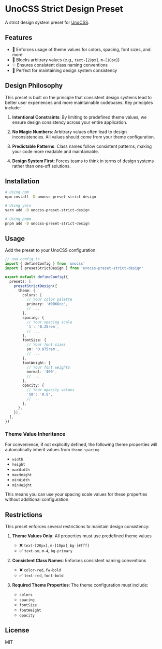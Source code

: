 # UnoCSS Strict Design Preset

A strict design system preset for [UnoCSS](https://github.com/unocss/unocss).

## Features

- 🎨 Enforces usage of theme values for colors, spacing, font sizes, and more
- 🚫 Blocks arbitrary values (e.g., `text-[20px]`, `m-[10px]`)
- ✨ Ensures consistent class naming conventions
- 🎯 Perfect for maintaining design system consistency

## Design Philosophy

This preset is built on the principle that consistent design systems lead to better user experiences and more maintainable codebases. Key principles include:

1. **Intentional Constraints**: By limiting to predefined theme values, we ensure design consistency across your entire application.

2. **No Magic Numbers**: Arbitrary values often lead to design inconsistencies. All values should come from your theme configuration.

3. **Predictable Patterns**: Class names follow consistent patterns, making your code more readable and maintainable.

4. **Design System First**: Forces teams to think in terms of design systems rather than one-off solutions.

## Installation

```bash
# Using npm
npm install -D unocss-preset-strict-design

# Using yarn
yarn add -D unocss-preset-strict-design

# Using pnpm
pnpm add -D unocss-preset-strict-design
```

## Usage

Add the preset to your UnoCSS configuration:

```ts
// uno.config.ts
import { defineConfig } from 'unocss'
import { presetStrictDesign } from 'unocss-preset-strict-design'

export default defineConfig({
  presets: [
    presetStrictDesign({
      theme: {
        colors: {
          // Your color palette
          primary: '#0066cc',
          // ...
        },
        spacing: {
          // Your spacing scale
          '1': '0.25rem',
          // ...
        },
        fontSize: {
          // Your font sizes
          sm: '0.875rem',
          // ...
        },
        fontWeight: {
          // Your font weights
          normal: '400',
          // ...
        },
        opacity: {
          // Your opacity values
          '50': '0.5',
          // ...
        },
      },
    }),
  ],
})
```

### Theme Value Inheritance

For convenience, if not explicitly defined, the following theme properties will automatically inherit values from `theme.spacing`:

- `width`
- `height`
- `maxWidth`
- `maxHeight`
- `minWidth`
- `minHeight`

This means you can use your spacing scale values for these properties without additional configuration.

## Restrictions

This preset enforces several restrictions to maintain design consistency:

1. **Theme Values Only**: All properties must use predefined theme values

   - ❌ `text-[20px]`, `m-[10px]`, `bg-[#fff]`
   - ✅ `text-sm`, `m-4`, `bg-primary`

2. **Consistent Class Names**: Enforces consistent naming conventions

   - ❌ `color-red`, `fw-bold`
   - ✅ `text-red`, `font-bold`

3. **Required Theme Properties**: The theme configuration must include:
   - `colors`
   - `spacing`
   - `fontSize`
   - `fontWeight`
   - `opacity`

## License

MIT
